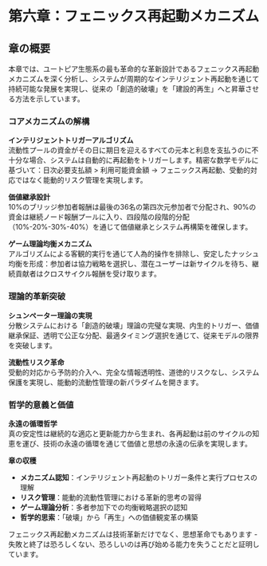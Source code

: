 # 第六章：フェニックス再起動メカニズム

## 章の概要

本章では、ユートピア生態系の最も革命的な革新設計であるフェニックス再起動メカニズムを深く分析し、システムが周期的なインテリジェント再起動を通じて持続可能な発展を実現し、従来の「創造的破壊」を「建設的再生」へと昇華させる方法を示しています。

### コアメカニズムの解構

**インテリジェントトリガーアルゴリズム**  
流動性プールの資金がその日に期日を迎えるすべての元本と利息を支払うのに不十分な場合、システムは自動的に再起動をトリガーします。精密な数学モデルに基づいて：日次必要支払額 > 利用可能資金額 → フェニックス再起動、受動的対応ではなく能動的リスク管理を実現します。

**価値継承設計**  
10%のブリッジ参加者報酬は最後の36名の第四次元参加者で分配され、90%の資金は継続ノード報酬プールに入り、四段階の段階的分配（10%-20%-30%-40%）を通じて価値継承とシステム再構築を確保します。

**ゲーム理論均衡メカニズム**  
アルゴリズムによる客観的実行を通じて人為的操作を排除し、安定したナッシュ均衡を形成：参加者は協力戦略を選択し、潜在ユーザーは新サイクルを待ち、継続貢献者はクロスサイクル報酬を受け取ります。

### 理論的革新突破

**シュンペーター理論の実現**  
分散システムにおける「創造的破壊」理論の完璧な実現、内生的トリガー、価値継承保証、透明で公正な分配、最適タイミング選択を通じて、従来モデルの限界を突破します。

**流動性リスク革命**  
受動的対応から予防的介入へ、完全な情報透明性、道徳的リスクなし、システム保護を実現し、能動的流動性管理の新パラダイムを開きます。

### 哲学的意義と価値

**永遠の循環哲学**  
真の安定性は継続的な適応と更新能力から生まれ、各再起動は前のサイクルの知恵を運び、技術の永遠の循環を通じて価値と思想の永遠の伝承を実現します。

**章の収穫**

* **メカニズム認知**：インテリジェント再起動のトリガー条件と実行プロセスの理解
* **リスク管理**：能動的流動性管理における革新的思考の習得
* **ゲーム理論分析**：多者参加下での均衡戦略選択の認知
* **哲学的思索**：「破壊」から「再生」への価値観変革の構築

フェニックス再起動メカニズムは技術革新だけでなく、思想革命でもあります - 失敗と終了は恐ろしくない、恐ろしいのは再び始める能力を失うことだと証明しています。